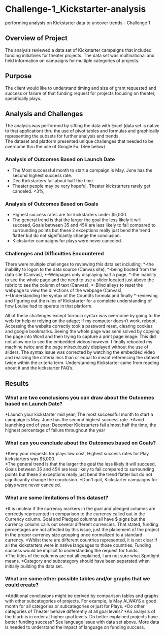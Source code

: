 # Challenge-1_Kickstarter-analysis
performing analysis on Kickstarter data to uncover trends - Challenge 1

## Overview of Project
The analysis reviewed a data set of Kickstarter campaigns that included funding initiatives for theater projects.   The data set was multinational and held information on campaigns for multiple categories of projects.   

## Purpose
The client would like to understand timing and size of grant requested and success or failure of that funding request for projects focusing on theater, specifically plays.

## Analysis and Challenges
The analysis was performed by sifting the data with Excel (data set is native to that application) thru the use of pivot tables and formulas and graphically representing the subsets for further analysis and trends.  
The dataset and platform presented unique challenges that needed to be overcome thru the use of Google Fu.  (See below)

### Analysis of Outcomes Based on Launch Date
* The Most successful month to start a campaign is May.  June has the second highest success rate.
* Dec Kickstarters fail about half the time.
* Theater people may be very hopeful, Theater kickstarters rarely get canceled. <3%,   

### Analysis of Outcomes Based on Goals
* Highest success rates are for kickstarters under $5,000.
* The general trend is that the larger the goal the less likely it will succeed,  Goals between 35 and 45K are less likely to fail compared to surrounding points but these 2 exceptions really just bend the trend flatter but do not significantly change the conclusion.
* Kickstarter campaigns for plays were never canceled.   

### Challenges and Difficulties Encountered
There were multiple challenges to reviewing this data set including;
*-the inability to logon to the data source (Canvas site), 
*-being booted from the data site (Canvas), 
*-Webpages only displaying half a page, 
*-the inability to see the whole page and the need to use a slider located just above the rubric to see the column of text (Canvas), 
*-Blind alleys to reset the webpage to view the directions of the webpage (Canvas),  
*-Understanding the syntax of the Countifs formula and finally 
*-reviewing and figuring out the rules of Kickstarter for a complete understanding of how Louise had to operate in that platform.

All of these challenges except formula syntax was overcome by going to the web for help or relying on the adage; if my computer doesn’t work, reboot.  Accessing the website correctly took a password reset, clearing cookies and google bookmarks.  Seeing the whole page was semi solved by copying the page into Word and then trying to capture a print page image.   This did not allow me to see the embedded videos however.  I finally rebooted my machine twice and the page miraculously displayed without the use of sliders.
The syntax issue was corrected by watching the embedded video and realizing the criteria less than or equal to meant referencing the dataset twice within the criteria term.
Understanding Kickstarter came from reading about it and the kickstarter FAQ’s.

## Results
### What are two conclusions you can draw about the Outcomes based on Launch Date?
*Launch your kickstarter mid year; The most successful month to start a campaign is May.  June has the second highest success rate.
*Avoid launching end of year; December Kickstarters fail almost half the time, the highest percentage of failure throughout the year

### What can you conclude about the Outcomes based on Goals?
*Keep your requests for plays low cost, Highest success rates for Play kickstarters was $5,000.   
*The general trend is that the larger the goal the less likely it will succeed,  Goals between 35 and 45K are less likely to fail compared to surrounding points but these 2 exceptions really just bend the trend flatter but do not significantly change the conclusion.
*Don't quit, Kickstarter campaigns for plays were never canceled. 

### What are some limitations of this dataset?
*It is unclear if the currency markers in the goal and pledged columns are correctly represented in comparison to the currency called out in the Currency column.  Goal and Pledged columns all have $ signs but the currency column calls out several different currencies.  That stated, funding percentages are not affected by this issue, just the placement of the project in the proper currency size grouping once normalized to a standard currency.
*Whilst there are different countries represented, it is not clear if all the kickstarters were in native languages to those countries.   Funding success would be implicit to understanding the request for funds.  
*The titles of the columns are not all explained, I am not sure what Spotlight means.
*Category and subcategory should have been separated when initially building the data set.

### What are some other possible tables and/or graphs that we could create?
*Additional conclusions might be derived by comparison tables and graphs with other subcategories of projects.  For  example,  Is May ALWAYS a good month for all categories or subcategories or just for Plays. 
*Do other categories of Theater behave differently at all goal levels?
*An analysis of the blurb is in order at higher goal levels.   Do better explained projects have better funding success?
See language issue with data set above.  More data is needed to understand the impact of language on funding success.
